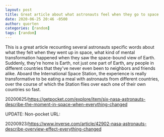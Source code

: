 ```yaml
---
layout: post
title: Great article about what astronauts feel when they go to space
date: 2020-06-25 20:46 -0500
author: quorten
categories: [random]
tags: [random]
---
```


This is a great article recounting several astronauts specific words
about what they felt when they went up in space, what kind of mental
transformation happened when they saw the space-bound view of Earth.
Suddenly, they're home is Earth, not just one part of Earth, any
people in different countries that they've never even been to
neighbors and friends alike.  Aboard the International Space Station,
the experience is really transformative to be eating a meal with
astronauts from different countries, over the course of which the
Station flies over each one of their own countries so fast.

20200625/https://getpocket.com/explore/item/six-nasa-astronauts-describe-the-moment-in-space-when-everything-changed

UPDATE: Non-pocket URL:

20200923/https://www.inverse.com/article/42902-nasa-astronauts-describe-overview-effect-everything-changed
